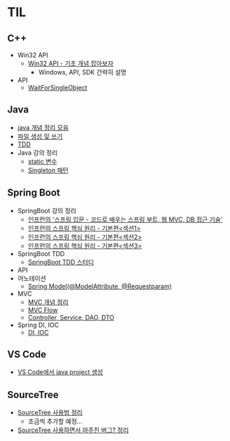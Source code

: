 # TIL
## C++
- Win32 API
  + [Win32 API - 기초 개념 잡아보자](https://velog.io/@heyjeong-go/Win32-API-%EA%B8%B0%EC%B4%88-%EA%B0%9C%EB%85%90-%EC%9E%A1%EC%95%84%EB%B3%B4%EC%9E%90)
    * Windows, API, SDK 간략히 설명
- API
  + [WaitForSingleObject](https://velog.io/@heyjeong-go/WaitForSingleObject)
  
## Java
- [java 개념 정리 모음](https://github.com/heyjeong-go/TIL/blob/main/Java/Java.md)
- [파일 생성 및 쓰기](https://github.com/heyjeong-go/TIL/blob/main/Java/FileControl_Study.md)
- [TDD](https://github.com/heyjeong-go/TIL/blob/main/Java/TDD_Test.md)
- Java 강의 정리
  + [static 변수](https://velog.io/@heyjeong-go/Java%EC%97%90%EC%84%9C%EC%9D%98-static-%EC%A0%95%EC%9D%98)
  + [Singleton 패턴](https://velog.io/@heyjeong-go/Java-Singleton-%ED%8C%A8%ED%84%B4)

## Spring Boot
- SpringBoot 강의 정리
  + [인프런의 '스프링 입문 - 코드로 배우는 스프링 부트, 웹 MVC, DB 접근 기술'](https://github.com/heyjeong-go/SpringBoot_Study2.git)
  + [인프런의 스프링 핵심 원리 - 기본편<섹션1>](https://velog.io/@heyjeong-go/%EC%8A%A4%ED%94%84%EB%A7%81-%ED%95%B5%EC%8B%AC-%EC%9B%90%EB%A6%AC-%EA%B8%B0%EB%B3%B8%ED%8E%B8-%EA%B0%95%EC%9D%981)
  + [인프런의 스프링 핵심 원리 - 기본편<섹션2>](https://velog.io/@heyjeong-go/%EC%8A%A4%ED%94%84%EB%A7%81-%ED%95%B5%EC%8B%AC-%EC%9B%90%EB%A6%AC-%EA%B8%B0%EB%B3%B8%ED%8E%B8-%EA%B0%95%EC%9D%982)
  + [인프런의 스프링 핵심 원리 - 기본편<섹션3>](https://velog.io/@heyjeong-go/%EC%8A%A4%ED%94%84%EB%A7%81-%ED%95%B5%EC%8B%AC-%EC%9B%90%EB%A6%AC-%EA%B8%B0%EB%B3%B8%ED%8E%B8-%EA%B0%95%EC%9D%983)
- SpringBoot TDD
  + [SpringBoot TDD 스터디](https://github.com/heyjeong-go/SpringBoot_TDD_Study.git)
- API
- 어노테이션
  + [Spring Model(@ModelAttribute, @Requestparam)](https://velog.io/@heyjeong-go/Spring-Model-%EA%B0%9D%EC%B2%B4)
- MVC
  + [MVC 개념 정리](https://velog.io/@heyjeong-go/SpringBoot-MVC)
  + [MVC Flow](https://velog.io/@heyjeong-go/SpringBoot-MVC-Flow)
  + [Controller, Service, DAO, DTO](https://velog.io/@heyjeong-go/Controller-Service-DAO-DTO)
- Spring DI, IOC
  + [DI, IOC](https://velog.io/@heyjeong-go/Spring-DI-IOC#%EA%B7%B8%EB%9E%98%EC%84%9C-ioc-%EB%9E%80)

## VS Code
- [VS Code에서 java project 생성](https://velog.io/@heyjeong-go/Visual-Code%EC%97%90%EC%84%9C-Java-Project-%EC%83%9D%EC%84%B1)

## SourceTree
- [SourceTree 사용법 정리](https://github.com/heyjeong-go/TIL/blob/main/SourceTree/SourceTree.md)
  + 조금씩 추가할 예정...
- [SourceTree 사용하면서 마주친 버그? 정리](https://github.com/heyjeong-go/TIL/blob/main/SourceTree/SourceTree_ErrorCollection.md)